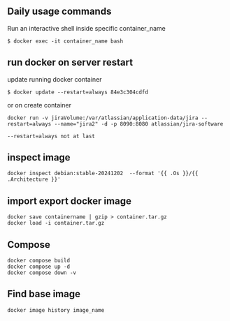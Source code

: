 ## Daily usage commands

Run an interactive shell inside specific container_name
```
$ docker exec -it container_name bash
```


## run docker on server restart 

update running docker container 

`$ docker update --restart=always 84e3c304cdfd`

or on create container

`docker run -v jiraVolume:/var/atlassian/application-data/jira --restart=always --name="jira2" -d -p 8090:8080 atlassian/jira-software`

```
--restart=always not at last
```

## inspect image
```
docker inspect debian:stable-20241202  --format '{{ .Os }}/{{ .Architecture }}'
```

## import export docker image

```
docker save containername | gzip > container.tar.gz
docker load -i container.tar.gz 
```

## Compose
```
docker compose build
docker compose up -d 
docker compose down -v
```
## Find base image 
```
docker image history image_name
```

